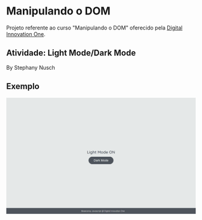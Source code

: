 # Manipulando o DOM

Projeto referente ao curso "Manipulando o DOM" oferecido pela [Digital Innovation One](https://digitalinnovation.one/).

## Atividade: Light Mode/Dark Mode
By Stephany Nusch


## Exemplo

![Exercício Dark Mode e Light Mode](./dark-mode-exercicio.gif)
